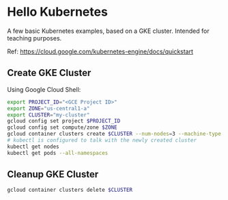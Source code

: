 # Hello Kubernetes

A few basic Kubernetes examples, based on a GKE cluster. Intended for teaching purposes.

Ref: https://cloud.google.com/kubernetes-engine/docs/quickstart

## Create GKE Cluster

Using Google Cloud Shell:

```sh
export PROJECT_ID="<GCE Project ID>"
export ZONE="us-central1-a"
export CLUSTER="my-cluster"
gcloud config set project $PROJECT_ID
gcloud config set compute/zone $ZONE
gcloud container clusters create $CLUSTER --num-nodes=3 --machine-type n1-standard-2 --cluster-version=1.9
# kubectl is configured to talk with the newly created cluster
kubectl get nodes
kubectl get pods --all-namespaces
```

## Cleanup GKE Cluster

```sh
gcloud container clusters delete $CLUSTER
```
